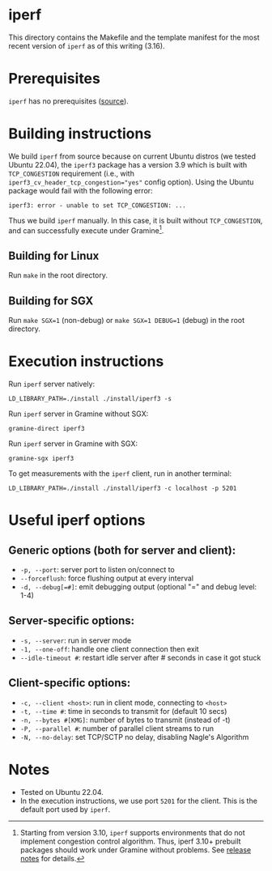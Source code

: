 # iperf

This directory contains the Makefile and the template manifest for the most
recent version of `iperf` as of this writing (3.16).

# Prerequisites

`iperf` has no prerequisites
([source](https://github.com/esnet/iperf?tab=readme-ov-file#prerequisites)).

# Building instructions

We build `iperf` from source because on current Ubuntu distros (we tested Ubuntu
22.04), the `iperf3` package has a version 3.9 which is built with
`TCP_CONGESTION` requirement (i.e., with `iperf3_cv_header_tcp_congestion="yes"`
config option). Using the Ubuntu package would fail with the following error:
```
iperf3: error - unable to set TCP_CONGESTION: ...
```

Thus we build `iperf` manually. In this case, it is built without
`TCP_CONGESTION`, and can successfully execute under Gramine[^1].

[^1]: Starting from version 3.10, `iperf` supports environments that do not
implement congestion control algorithm. Thus, iperf 3.10+ prebuilt packages
should work under Gramine without problems. See [release
notes](https://github.com/esnet/iperf/blob/master/RELNOTES.md#iperf-310-2021-05-26)
for details.


## Building for Linux

Run `make` in the root directory.

## Building for SGX

Run `make SGX=1` (non-debug) or `make SGX=1 DEBUG=1` (debug) in the root
directory.

# Execution instructions

Run `iperf` server natively:
```
LD_LIBRARY_PATH=./install ./install/iperf3 -s
```

Run `iperf` server in Gramine without SGX:
```
gramine-direct iperf3
```

Run `iperf` server in Gramine with SGX:
```
gramine-sgx iperf3
```

To get measurements with the `iperf` client, run in another terminal:
```
LD_LIBRARY_PATH=./install ./install/iperf3 -c localhost -p 5201
```

# Useful iperf options

## Generic options (both for server and client):
- `-p, --port`: server port to listen on/connect to
- `--forceflush`: force flushing output at every interval
- `-d, --debug[=#]`: emit debugging output (optional "=" and debug level: 1-4)

## Server-specific options:
- `-s, --server`: run in server mode
- `-1, --one-off`: handle one client connection then exit
- `--idle-timeout #`: restart idle server after # seconds in case it got stuck

## Client-specific options:
- `-c, --client <host>`: run in client mode, connecting to `<host>`
- `-t, --time #`: time in seconds to transmit for (default 10 secs)
- `-n, --bytes #[KMG]`: number of bytes to transmit (instead of -t)
- `-P, --parallel #`: number of parallel client streams to run
- `-N, --no-delay`: set TCP/SCTP no delay, disabling Nagle's Algorithm

# Notes
- Tested on Ubuntu 22.04.
- In the execution instructions, we use port `5201` for the client.
  This is the default port used by `iperf`.
